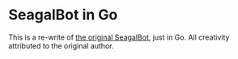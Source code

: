 # SeagalBot in Go

This is a re-write of [the original SeagalBot](https://github.com/ItsBradyDavis/SeagalBot), just in Go. All creativity attributed to the original author.
